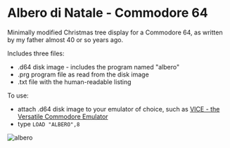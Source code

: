 # Albero di Natale - Commodore 64
Minimally modified Christmas tree display for a Commodore 64, as written by my father almost 40 or so years ago.

Includes three files:
* .d64 disk image - includes the program named "albero"
* .prg program file as read from the disk image
* .txt file with the human-readable listing

To use:
* attach .d64 disk image to your emulator of choice, such as [VICE - the Versatile Commodore Emulator](https://vice-emu.sourceforge.io/)
* type ```LOAD "ALBERO",8```

![albero](https://user-images.githubusercontent.com/34490356/232238235-826dc52f-a107-440c-897a-05efabf763e0.png)
